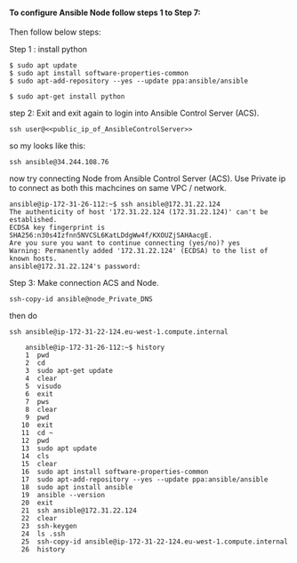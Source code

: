 
#### To configure Ansible Node follow steps 1 to Step 7:

Then follow below steps:

Step 1 : install python
```
$ sudo apt update
$ sudo apt install software-properties-common
$ sudo apt-add-repository --yes --update ppa:ansible/ansible

$ sudo apt-get install python
```
step 2: Exit and exit again to login into Ansible Control Server (ACS).

```
ssh user@<<public_ip_of_AnsibleControlServer>>
```
so my looks like this:
```
ssh ansible@34.244.108.76
```

now try connecting Node from Ansible Control Server (ACS). Use Private ip to connect as both this machcines on same VPC / network.

```
ansible@ip-172-31-26-112:~$ ssh ansible@172.31.22.124
The authenticity of host '172.31.22.124 (172.31.22.124)' can't be established.
ECDSA key fingerprint is SHA256:n30s4Izfnn5NVCSL6KatLDdgWw4f/KXOUZjSAHAacgE.
Are you sure you want to continue connecting (yes/no)? yes
Warning: Permanently added '172.31.22.124' (ECDSA) to the list of known hosts.
ansible@172.31.22.124's password:
```

Step 3: Make connection ACS and Node.

```
ssh-copy-id ansible@node_Private_DNS
```


then do
```
ssh ansible@ip-172-31-22-124.eu-west-1.compute.internal
```

```
    ansible@ip-172-31-26-112:~$ history
    1  pwd
    2  cd
    3  sudo apt-get update
    4  clear
    5  visudo
    6  exit
    7  pws
    8  clear
    9  pwd
   10  exit
   11  cd ~
   12  pwd
   13  sudo apt update
   14  cls
   15  clear
   16  sudo apt install software-properties-common
   17  sudo apt-add-repository --yes --update ppa:ansible/ansible
   18  sudo apt install ansible
   19  ansible --version
   20  exit
   21  ssh ansible@172.31.22.124
   22  clear
   23  ssh-keygen
   24  ls .ssh
   25  ssh-copy-id ansible@ip-172-31-22-124.eu-west-1.compute.internal
   26  history

```
